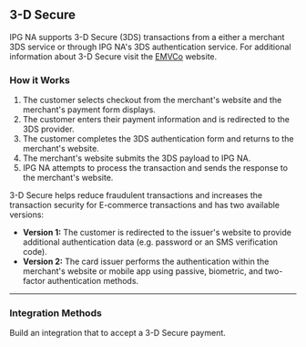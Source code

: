 
## 3-D Secure
IPG NA supports 3-D Secure (3DS) transactions from a either a merchant 3DS service or through IPG NA's 3DS authentication service. For additional information about 3-D Secure visit the [EMVCo](https://www.emvco.com/emv-technologies/3d-secure/) website.

### How it Works

1. The customer selects checkout from the merchant's website and the merchant's payment form displays.
2. The customer enters their payment information and is redirected to the 3DS provider.
3. The customer completes the 3DS authentication form and returns to the merchant's website.
4. The merchant's website submits the 3DS payload to IPG NA.
5. IPG NA attempts to process the transaction and sends the response to the merchant's website.

3-D Secure helps reduce fraudulent transactions and increases the transaction security for E-commerce transactions and has two available versions:

- **Version 1:** The customer is redirected to the issuer's website to provide additional authentication data (e.g. password or an SMS verification code).
- **Version 2:** The card issuer performs the authentication within the merchant's website or mobile app using passive, biometric, and two-factor authentication methods.

---

### Integration Methods

Build an integration that to accept a 3-D Secure payment.

<!-- type: row -->

<!-- type: card
title: Merchant Managed
description: Allows the 3DS authentication details that were completed by a third-party provider to be passed in the payment authorization transaction to IPG NA.
-->

<!-- type: card
title: Native
description: Allows the integration directly with IPG NA to obtain the 3DS authentication details and process the payment authorization transaction within the merchant's website or mobile app.
link: 
-->

<!-- type: card
title: Redirect
description: Allows the integration directly with IPG NA to obtain the 3DS authentication details and process the payment authorization transaction after the customer is redirected to the issuer's website..
link: 
-->

<!-- type: row-end -->

 
